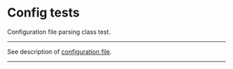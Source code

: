 # Config tests

Configuration file parsing class test.

---

See description of [configuration file](../../cfg/README.md).

---